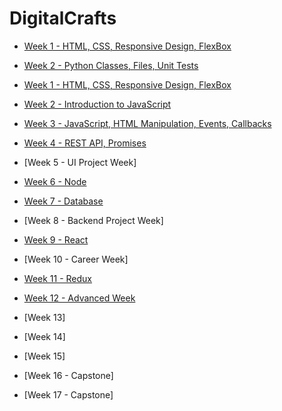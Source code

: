 # DigitalCrafts 

- [Week 1 - HTML, CSS, Responsive Design, FlexBox](/week3/index.md) 
- [Week 2 - Python Classes, Files, Unit Tests](week2/index.md)
- [Week 1 - HTML, CSS, Responsive Design, FlexBox](week3/index.md)
- [Week 2 - Introduction to JavaScript](week4/index.md)
- [Week 3 - JavaScript, HTML Manipulation, Events, Callbacks](week4/index.md)

- [Week 4 - REST API, Promises](week5/index.md) 
- [Week 5 - UI Project Week]
- [Week 6 - Node](week7/index.md)

- [Week 7 - Database](week8/index.md)

- [Week 8 - Backend Project Week]
- [Week 9 - React](week11/index.md)
- [Week 10 - Career Week]
- [Week 11 - Redux](week12/index.md)
- [Week 12 - Advanced Week](week13/index.md)
- [Week 13]
- [Week 14] 
- [Week 15] 
- [Week 16 - Capstone] 
- [Week 17 - Capstone] 


